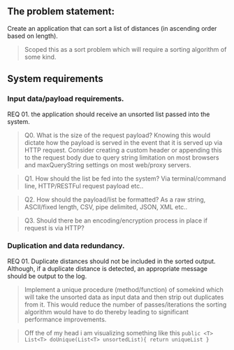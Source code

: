 ## The problem statement:

Create an application that can sort a list of distances (in ascending order based on length).

> Scoped this as a sort problem which will require a sorting algorithm of some kind.

## System requirements

### Input data/payload requirements.

REQ 01. the application should receive an unsorted list passed into the system.

> Q0. What is the size of the request payload? Knowing this would dictate how the payload is served in the event that it is served up via HTTP request. Consider creating a custom header or appending this to the request body due to query string limitation on most browsers and maxQueryString settings on most web/proxy servers.

> Q1. How should the list be fed into the system? Via terminal/command line, HTTP/RESTFul request payload etc..

> Q2. How should the payload/list be formatted? As a raw string, ASCII/fixed length, CSV, pipe delimited, JSON, XML etc..

> Q3. Should there be an encoding/encryption process in place if request is via HTTP?

### Duplication and data redundancy.

REQ 01. Duplicate distances should not be included in the sorted output. Although, if a duplicate distance is detected, an appropriate message should be output to the log.

> Implement a unique procedure (method/function) of somekind which will take the unsorted data as input data and then strip out duplicates from it. This would reduce the number of passes/iterations the sorting algorithm would have to do thereby leading to significant performance improvements.

> Off the of my head i am visualizing something like this `public <T> List<T> doUnique(List<T> unsortedList){ return uniqueList }`
